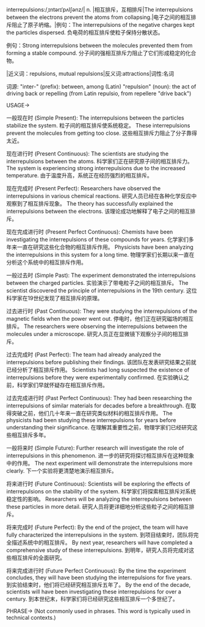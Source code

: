 interrepulsions:/ˌɪntərɪˈpʌlʃənz/| n. |相互排斥，互相排斥|The interrepulsions between the electrons prevent the atoms from collapsing.|电子之间的相互排斥阻止了原子坍缩。|例句：The interrepulsions of the negative charges kept the particles dispersed. 负电荷的相互排斥使粒子保持分散状态。

例句：Strong interrepulsions between the molecules prevented them from forming a stable compound. 分子间的强相互排斥力阻止了它们形成稳定的化合物。

|近义词：repulsions, mutual repulsions|反义词:attractions|词性:名词

词源:
"inter-" (prefix): between, among (Latin)
"repulsion" (noun): the act of driving back or repelling (from Latin repulsio, from repellere "drive back")

USAGE->

一般现在时 (Simple Present):
The interrepulsions between the particles stabilize the system. 粒子间的相互排斥使系统稳定。
These interrepulsions prevent the molecules from getting too close. 这些相互排斥力阻止了分子靠得太近。


现在进行时 (Present Continuous):
The scientists are studying the interrepulsions between the atoms. 科学家们正在研究原子间的相互排斥力。
The system is experiencing strong interrepulsions due to the increased temperature. 由于温度升高，系统正在经历强烈的相互排斥。


现在完成时 (Present Perfect):
Researchers have observed the interrepulsions in various chemical reactions. 研究人员已经在各种化学反应中观察到了相互排斥现象。
The theory has successfully explained the interrepulsions between the electrons. 该理论成功地解释了电子之间的相互排斥。


现在完成进行时 (Present Perfect Continuous):
Chemists have been investigating the interrepulsions of these compounds for years.  化学家们多年来一直在研究这些化合物的相互排斥作用。
Physicists have been analyzing the interrepulsions in this system for a long time. 物理学家们长期以来一直在分析这个系统中的相互排斥作用。


一般过去时 (Simple Past):
The experiment demonstrated the interrepulsions between the charged particles. 实验演示了带电粒子之间的相互排斥。
The scientist discovered the principle of interrepulsions in the 19th century.  这位科学家在19世纪发现了相互排斥的原理。


过去进行时 (Past Continuous):
They were studying the interrepulsions of the magnetic fields when the power went out.  停电时，他们正在研究磁场的相互排斥。
The researchers were observing the interrepulsions between the molecules under a microscope. 研究人员正在显微镜下观察分子间的相互排斥。


过去完成时 (Past Perfect):
The team had already analyzed the interrepulsions before publishing their findings.  该团队在发表研究结果之前就已经分析了相互排斥作用。
Scientists had long suspected the existence of interrepulsions before they were experimentally confirmed. 在实验确认之前，科学家们早就怀疑存在相互排斥作用。


过去完成进行时 (Past Perfect Continuous):
They had been researching the interrepulsions of similar materials for decades before a breakthrough.  在取得突破之前，他们几十年来一直在研究类似材料的相互排斥作用。
The physicists had been studying these interrepulsions for years before understanding their significance.  在理解其重要性之前，物理学家们已经研究这些相互排斥多年。


一般将来时 (Simple Future):
Further research will investigate the role of interrepulsions in this phenomenon.  进一步的研究将探讨相互排斥在这种现象中的作用。
The next experiment will demonstrate the interrepulsions more clearly. 下一个实验将更清楚地演示相互排斥。


将来进行时 (Future Continuous):
Scientists will be exploring the effects of interrepulsions on the stability of the system. 科学家们将探索相互排斥对系统稳定性的影响。
Researchers will be analyzing the interrepulsions between these particles in more detail. 研究人员将更详细地分析这些粒子之间的相互排斥。


将来完成时 (Future Perfect):
By the end of the project, the team will have fully characterized the interrepulsions in the system. 到项目结束时，团队将完全描述系统中的相互排斥。
By next year, researchers will have completed a comprehensive study of these interrepulsions. 到明年，研究人员将完成对这些相互排斥的全面研究。


将来完成进行时 (Future Perfect Continuous):
By the time the experiment concludes, they will have been studying the interrepulsions for five years.  到实验结束时，他们将已经研究相互排斥五年了。
By the end of the decade, scientists will have been investigating these interrepulsions for over a century. 到本世纪末，科学家们将已经研究这些相互排斥一个多世纪了。



PHRASE->
(Not commonly used in phrases.  This word is typically used in technical contexts.)
